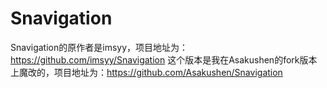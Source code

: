 # Snavigation
Snavigation的原作者是imsyy，项目地址为：https://github.com/imsyy/Snavigation
这个版本是我在Asakushen的fork版本上魔改的，项目地址为：https://github.com/Asakushen/Snavigation
